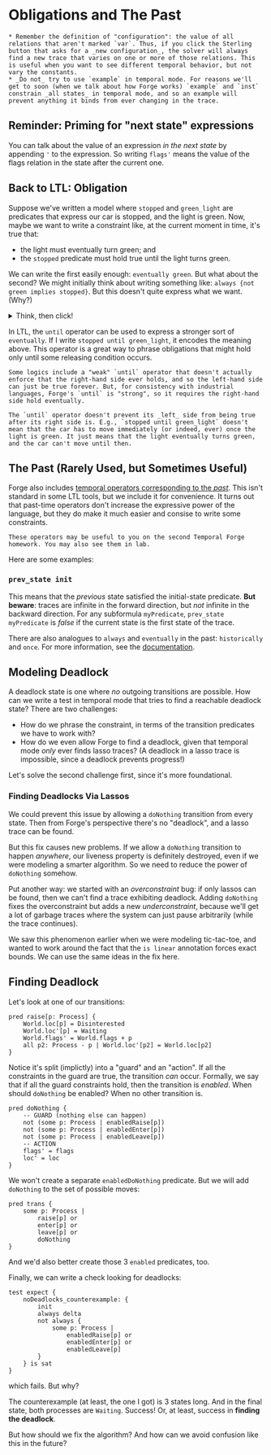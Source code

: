 # Obligations and The Past

~~~admonish hint title="Temporal Forge Reminders"
* Remember the definition of "configuration": the value of all relations that aren't marked `var`. Thus, if you click the Sterling button that asks for a _new configuration_, the solver will always find a new trace that varies on one or more of those relations. This is useful when you want to see different temporal behavior, but not vary the constants.
* _Do not_ try to use `example` in temporal mode. For reasons we'll get to soon (when we talk about how Forge works) `example` and `inst` constrain _all states_ in temporal mode, and so an example will prevent anything it binds from ever changing in the trace.
~~~

## Reminder: Priming for "next state" expressions

You can talk about the value of an expression _in the next state_ by appending `'` to the expression. So writing `flags'` means the value of the flags relation in the state after the current one.

## Back to LTL: Obligation

Suppose we've written a model where `stopped` and `green_light` are predicates that express our car is stopped, and the light is green. Now, maybe we want to write a constraint like, at the current moment in time, it's true that:
* the light must eventually turn green; and 
* the `stopped` predicate must hold true until the light turns green. 

We can write the first easily enough: `eventually green`. But what about the second? We might initially think about writing something like: `always {not green implies stopped}`. But this doesn't quite express what we want. (Why?) 

<details>
<summary>Think, then click!</summary>

The formula `always {not green implies stopped}` says that at any single moment in time, if the light isn't green, our car is stopped. This isn't the same as "the `stopped` predicate holds until the light turns green", though; for one thing, the latter applies _until_ `green` happens, and after that there is no obligation remaining on `stopped`. 

</details>

In LTL, the `until` operator can be used to express a stronger sort of `eventually`. If I write `stopped until green_light`, it encodes the meaning above. This operator is a great way to phrase obligations that might hold only until some releasing condition occurs.

~~~admonish tip title="Strong vs. Weak Until"
Some logics include a "weak" `until` operator that doesn't actually enforce that the right-hand side ever holds, and so the left-hand side can just be true forever. But, for consistency with industrial languages, Forge's `until` is "strong", so it requires the right-hand side hold eventually.
~~~

~~~admonish warning title="The car doesn't have to move!"
The `until` operator doesn't prevent its _left_ side from being true after its right side is. E.g., `stopped until green_light` doesn't mean that the car has to move immediately (or indeed, ever) once the light is green. It just means that the light eventually turns green, and the car can't move until then.
~~~

## The Past (Rarely Used, but Sometimes Useful)

Forge also includes [temporal operators corresponding to the _past_](https://csci1710.github.io/forge-documentation/electrum/electrum-overview.html). This isn't standard in some LTL tools, but we include it for convenience. It turns out that past-time operators don't increase the expressive power of the language, but they do make it much easier and consise to write some constraints. 

~~~admonish note title="Elevator Critique"
These operators may be useful to you on the second Temporal Forge homework. You may also see them in lab.
~~~

Here are some examples:

### `prev_state init` 

This means that the _previous_ state satisfied the initial-state predicate. **But beware**: traces are infinite in the forward direction, but _not_ infinite in the backward direction. For any subformula `myPredicate`, `prev_state myPredicate` is _false_ if the current state is the first state of the trace.

There are also analogues to `always` and `eventually` in the past: `historically` and `once`. For more information, see the [documentation](https://csci1710.github.io/forge-documentation/electrum/electrum-overview.html).

## Modeling Deadlock

A deadlock state is one where _no_ outgoing transitions are possible. How can we write a test in temporal mode that tries to find a reachable deadlock state? There are two challenges:

* How do we phrase the constraint, in terms of the transition predicates we have to work with? 
* How do we even allow Forge to find a deadlock, given that temporal mode *only* ever finds lasso traces? (A deadlock in a lasso trace is impossible, since a deadlock prevents progress!)

Let's solve the second challenge first, since it's more foundational.

### Finding Deadlocks Via Lassos

We could prevent this issue by allowing a `doNothing` transition from every state. Then from Forge's perspective there's no "deadlock", and a lasso trace can be found. 

But this fix causes new problems. If we allow a `doNothing` transition to happen _anywhere_, our liveness property is definitely destroyed, even if we were modeling a smarter algorithm. So we need to reduce the power of `doNothing` somehow.

Put another way: we started with an _overconstraint_ bug: if only lassos can be found, then we can't find a trace exhibiting deadlock. Adding `doNothing` fixes the overconstraint but adds a new _underconstraint_, because we'll get a lot of garbage traces where the system can just pause arbitrarily (while the trace continues).

We saw this phenomenon earlier when we were modeling tic-tac-toe, and wanted to work around the fact that the `is linear` annotation forces exact bounds. We can use the same ideas in the fix here.

## Finding Deadlock

Let's look at one of our transitions:

```alloy
pred raise[p: Process] {
    World.loc[p] = Disinterested
    World.loc'[p] = Waiting
    World.flags' = World.flags + p
    all p2: Process - p | World.loc'[p2] = World.loc[p2]
}
```

Notice it's split (implictly) into a "guard" and an "action". If all the constraints in the guard are true, the transition _can_ occur. Formally, we say that if all the guard constraints hold, then the transition is _enabled_. When should `doNothing` be enabled? When no other transition is.

```alloy
pred doNothing {
    -- GUARD (nothing else can happen)
    not (some p: Process | enabledRaise[p]) 
    not (some p: Process | enabledEnter[p]) 
    not (some p: Process | enabledLeave[p]) 
    -- ACTION
    flags' = flags
    loc' = loc
}
```

We won't create a separate `enabledDoNothing` predicate. But we will add `doNothing` to the set of possible moves:

```alloy
pred trans {
    some p: Process | 
        raise[p] or
        enter[p] or 
        leave[p] or 
        doNothing 
}
```

And we'd also better create those 3 `enabled` predicates, too.

Finally, we can write a check looking for deadlocks:

```alloy
test expect {
    noDeadlocks_counterexample: {
        init
        always delta
        not always {
            some p: Process |
                enabledRaise[p] or
                enabledEnter[p] or
                enabledLeave[p] 
        }
    } is sat
}
```

which fails. But why?

The counterexample (at least, the one I got) is 3 states long. And in the final state, both processes are `Waiting`. Success! Or, at least, success in **finding the deadlock**.

But how should we fix the algorithm? And how can we avoid confusion like this in the future?




